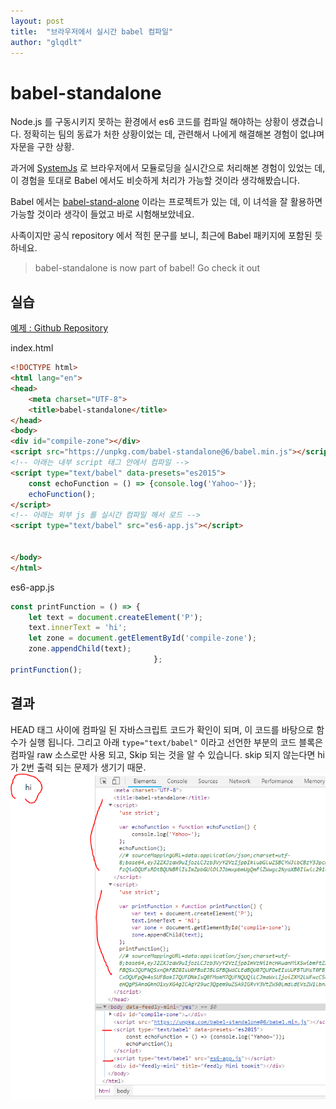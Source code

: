 ```yaml
---
layout: post
title:  "브라우저에서 실시간 babel 컴파일"
author: "glqdlt"
---
```


# babel-standalone

Node.js 를 구동시키지 못하는 환경에서 es6 코드를 컴파일 해야하는 상황이 생겼습니다. 정확히는 팀의 동료가 처한 상황이었는 데, 관련해서 나에게 해결해본 경험이 없냐며 자문을 구한 상황.

과거에 [SystemJs](https://github.com/systemjs/systemjs) 로 브라우저에서 모듈로딩을  실시간으로 처리해본 경험이 있었는 데, 이 경험을 토대로 Babel 에서도 비슷하게 처리가 가능할 것이라 생각해봤습니다.

Babel 에서는 [babel-stand-alone](https://github.com/babel/babel-standalone) 이라는 프로젝트가 있는 데, 이 녀석을 잘 활용하면 가능할 것이라 생각이 들었고 바로 시험해보았네요.

사족이지만 공식 repository 에서 적힌 문구를 보니, 최근에 Babel 패키지에 포함된 듯 하네요.

> babel-standalone is now part of babel! Go check it out

## 실습

[예제 : Github Repository](https://github.com/glqdlt/babel-standalone.git)


index.html

```html
<!DOCTYPE html>
<html lang="en">
<head>
    <meta charset="UTF-8">
    <title>babel-standalone</title>
</head>
<body>
<div id="compile-zone"></div>
<script src="https://unpkg.com/babel-standalone@6/babel.min.js"></script>
<!-- 아래는 내부 script 태그 안에서 컴파일 -->
<script type="text/babel" data-presets="es2015">
    const echoFunction = () => {console.log('Yahoo~')};
    echoFunction();
</script>
<!-- 아래는 외부 js 를 실시간 컴파일 해서 로드 -->
<script type="text/babel" src="es6-app.js"></script>


</body>
</html>
```

es6-app.js
```javascript
const printFunction = () => {
    let text = document.createElement('P');
    text.innerText = 'hi';
    let zone = document.getElementById('compile-zone');
    zone.appendChild(text);
                                };
printFunction();
```

## 결과

HEAD 태그 사이에 컴파일 된 자바스크립트 코드가 확인이 되며, 이 코드를 바탕으로 함수가 실행 됩니다. 그리고 아래 ```type="text/babel"``` 이라고 선언한 부분의 코드 블록은 컴파일 raw 소스로만 사용 되고, Skip 되는 것을 알 수 있습니다. skip 되지 않는다면 hi가 2번 출력 되는 문제가 생기기 때문.
<img src="/images/tech/babel.png">